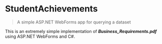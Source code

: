 # StudentAchievements
>A simple ASP.NET WebForms app for querying a dataset

This is an extremely simple implementation of **_Business_Requirements.pdf_** using ASP.NET WebForms and C#.
